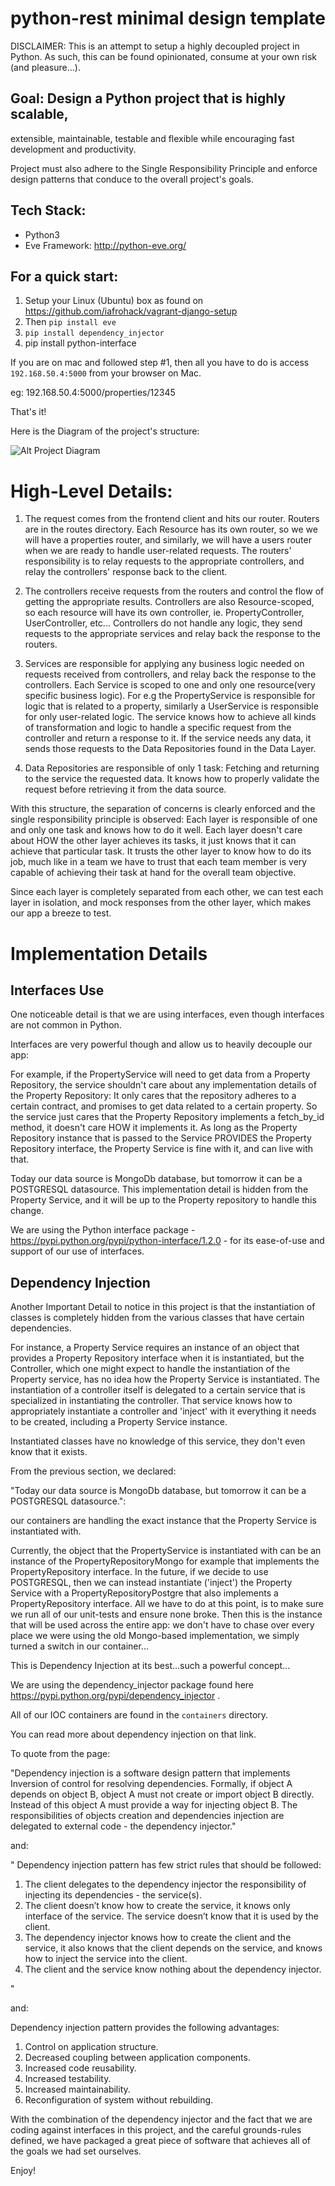 
# python-rest minimal design template

DISCLAIMER: This is an attempt to setup a highly decoupled
project in Python. As such, this can be found opinionated,
consume at your own risk (and pleasure...).

## Goal: Design a Python project that is highly scalable,
extensible, maintainable, testable and flexible while
encouraging fast development and productivity.

Project must also adhere to the Single Responsibility
Principle and enforce design patterns that conduce to
the overall project's goals.

## Tech Stack:

- Python3
- Eve Framework: http://python-eve.org/

## For a quick start:

1. Setup your Linux (Ubuntu) box as found on https://github.com/iafrohack/vagrant-django-setup
2. Then `pip install eve`
3. `pip install dependency_injector`
4. pip install python-interface

If you are on mac and followed step #1,
then all you have to do is access `192.168.50.4:5000` from your
browser on Mac.

eg: 192.168.50.4:5000/properties/12345

That's it!

Here is the Diagram of the project's structure:

![Alt Project Diagram](project-diagram.png?raw=true "Project Diagram")

# High-Level Details:

1. The request comes from the frontend client and hits our router.
Routers are in the routes directory. Each Resource has its own
router, so we we will have a properties router, and similarly, we
will have a users router when we are ready to handle user-related requests.
The routers' responsibility is to relay requests to the appropriate controllers,
and relay the controllers' response back to the client.

2. The controllers receive requests from the routers and control the flow
of getting the appropriate results. Controllers are also Resource-scoped, so each
resource will have its own controller, ie. PropertyController, UserController, etc...
Controllers do not handle any logic, they send requests to the appropriate services
and relay back the response to the routers.

3. Services are responsible for applying any business logic needed on requests
received from controllers, and relay back the response to the controllers.
Each Service is scoped to one and only one resource(very specific business logic).
For e.g the PropertyService is responsible for logic that is related to a property,
similarly a UserService is responsible for only user-related logic. The service knows
how to achieve all kinds of transformation and logic to handle a specific request
from the controller and return a response to it. If the service needs any data,
it sends those requests to the Data Repositories found in the Data Layer.

4. Data Repositories are responsible of only 1 task: Fetching and returning to the service
the requested data. It knows how to properly validate the request before retrieving it
from the data source.


With this structure, the separation of concerns is clearly enforced and the single responsibility
principle is observed: Each layer is responsible of one and only one task and knows how to do it
well. Each layer doesn't care about HOW the other layer achieves its tasks, it just knows
that it can achieve that particular task. It trusts the other layer to know how to do its job,
much like in a team we have to trust that each team member is very capable of achieving their
task at hand for the overall team objective.

Since each layer is completely separated from each other, we can test each layer in isolation,
and mock responses from the other layer, which makes our app a breeze to test.

# Implementation Details

## Interfaces Use

One noticeable detail is that we are using interfaces, even though interfaces are not
common in Python.

Interfaces are very powerful though and allow us to heavily decouple our app:

For example, if the PropertyService will need to get data from a Property Repository,
the service shouldn't care about any implementation details of the Property Repository:
It only cares that the repository adheres to a certain contract, and promises to get data
related to a certain property. So the service just cares that the Property Repository
implements a fetch_by_id method, it doesn't care HOW it implements it. As long as
the Property Repository instance that is passed to the Service PROVIDES the Property
Repository interface, the Property Service is fine with it, and can live with that.

Today our data source is MongoDb database, but tomorrow it can be a POSTGRESQL datasource.
This implementation detail is hidden from the Property Service, and it will be up to the
Property repository to handle this change.

We are using the Python interface package - https://pypi.python.org/pypi/python-interface/1.2.0 -
for its ease-of-use and support of our use of interfaces.

## Dependency Injection

Another Important Detail to notice in this project is that the instantiation of classes
is completely hidden from the various classes that have certain dependencies.

For instance, a Property Service requires an instance of an object that provides a Property
Repository interface when it is instantiated, but the Controller, which one might expect to handle the instantiation of the Property service, has no idea how the Property Service is instantiated.
The instantiation of a controller itself is delegated to a certain service that is specialized
in instantiating the controller. That service knows how to appropriately instantiate
a controller and 'inject' with it everything it needs to be created, including a
Property Service instance.

Instantiated classes have no knowledge of this service, they don't even know that it exists.

From the previous section, we declared:

"Today our data source is MongoDb database, but tomorrow it can be a POSTGRESQL datasource.":

our containers are handling the exact instance that the Property Service is instantiated with.

Currently, the object that the PropertyService is instantiated with can be an instance of the PropertyRepositoryMongo for example that implements the PropertyRepository interface.
In the future, if we decide to use POSTGRESQL, then we can instead instantiate ('inject')
the Property Service with a PropertyRepositoryPostgre that also implements a PropertyRepository
interface. All we have to do at this point, is to make sure we run all of our unit-tests and ensure none broke. Then this is the instance that will be used across the entire app: we don't have to chase over every place
we were using the old Mongo-based implementation, we simply turned a switch in our container...

This is Dependency Injection at its best...such a powerful concept...

We are using the dependency_injector package found here https://pypi.python.org/pypi/dependency_injector .

All of our IOC containers are found in the `containers` directory.

You can read more about dependency injection on that link.

To quote from the page:

"Dependency injection is a software design pattern that implements Inversion of control for resolving dependencies. Formally, if object A depends on object B, object A must not create or import object B directly. Instead of this object A must provide a way for injecting object B. The responsibilities of objects creation and dependencies injection are delegated to external code - the dependency injector."

and:

"
Dependency injection pattern has few strict rules that should be followed:

1. The client delegates to the dependency injector the responsibility of injecting its dependencies - the service(s).
2. The client doesn’t know how to create the service, it knows only interface of the service. The service doesn’t know that it is used by the client.
3. The dependency injector knows how to create the client and the service, it also knows that the client depends on the service, and knows how to inject the service into the client.
4. The client and the service know nothing about the dependency injector.

"

and:

Dependency injection pattern provides the following advantages:

1. Control on application structure.
2. Decreased coupling between application components.
3. Increased code reusability.
4. Increased testability.
5. Increased maintainability.
6. Reconfiguration of system without rebuilding.

With the combination of the dependency injector and the fact that we are coding against
interfaces in this project, and the careful grounds-rules defined, we have packaged
a great piece of software that achieves all of the goals we had set ourselves.

Enjoy!
